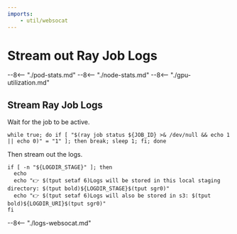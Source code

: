 ```yaml
---
imports:
    - util/websocat
---
```


# Stream out Ray Job Logs

--8<-- "./pod-stats.md"
--8<-- "./node-stats.md"
--8<-- "./gpu-utilization.md"

## Stream Ray Job Logs

Wait for the job to be active.

```shell
while true; do if [ "$(ray job status ${JOB_ID} >& /dev/null && echo 1 || echo 0)" = "1" ]; then break; sleep 1; fi; done
```

Then stream out the logs.

```shell
if [ -n "${LOGDIR_STAGE}" ]; then
  echo
  echo "👉 $(tput setaf 6)Logs will be stored in this local staging directory: $(tput bold)${LOGDIR_STAGE}$(tput sgr0)"
  echo "👉 $(tput setaf 6)Logs will also be stored in s3: $(tput bold)${LOGDIR_URI}$(tput sgr0)"
fi
```


--8<-- "./logs-websocat.md"

